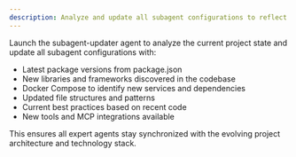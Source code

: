 ```yaml
---
description: Analyze and update all subagent configurations to reflect current project state
---
```


Launch the subagent-updater agent to analyze the current project state and update all subagent configurations with:

- Latest package versions from package.json
- New libraries and frameworks discovered in the codebase
- Docker Compose to identify new services and dependencies
- Updated file structures and patterns
- Current best practices based on recent code
- New tools and MCP integrations available

This ensures all expert agents stay synchronized with the evolving project architecture and technology stack.
